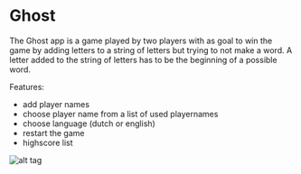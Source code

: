 # Ghost


The Ghost app is a game played by two players with as goal to win the game by adding letters to a string of letters but trying to not make a word. A letter added to the string of letters has to be the beginning of a possible word. 


Features: 
- add player names
- choose player name from a list of used playernames
- choose language (dutch or english)
- restart the game
- highscore list

![alt tag](cid:CC75EBB6-6721-403C-BD99-5546EBA08916@arnhem.chello.nl)

